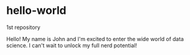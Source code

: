 # hello-world
1st repository

Hello! My name is John and I'm excited to enter the wide world of data science. 
I can't wait to unlock my full nerd potential!
